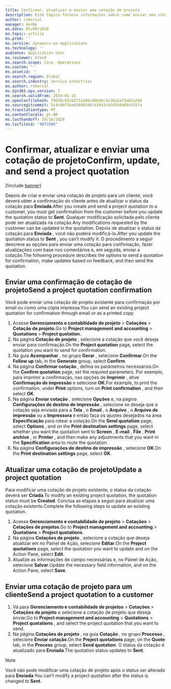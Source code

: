 ```yaml
---
title: Confirmar, atualizar e enviar uma cotação de projeto
description: Este tópico fornece informações sobre como enviar uma cotação ao cliente para confirmação, modificar com base nos comentários e, em seguida, reenviar a cotação.
author: ruhercul
manager: AnnBe
ms.date: 05/09/2020
ms.topic: article
ms.prod: ''
ms.service: dynamics-ax-applications
ms.technology: ''
audience: Application User
ms.reviewer: kfend
ms.search.scope: Core, Operations
ms.custom: ''
ms.assetid: ''
ms.search.region: Global
ms.search.industry: Service industries
ms.author: ruhercul
ms.dyn365.ops.version: 7
ms.search.validFrom: 2019-01-15
ms.openlocfilehash: f9d76c65cb6732a96cd0bd6c4c36a2a73a65a2b6
ms.sourcegitcommit: 5c4c9bf3ba018562d6cb3443c01d550489c415fa
ms.translationtype: HT
ms.contentlocale: pt-BR
ms.lasthandoff: 10/16/2020
ms.locfileid: "4071566"
---
```

# <a name="confirm-update-and-send-a-project-quotation"></a><span data-ttu-id="32eb2-103">Confirmar, atualizar e enviar uma cotação de projeto</span><span class="sxs-lookup"><span data-stu-id="32eb2-103">Confirm, update, and send a project quotation</span></span>

[!include [banner](../includes/banner.md)]

<span data-ttu-id="32eb2-104">Depois de criar e enviar uma cotação de projeto para um cliente, você deverá obter a confirmação do cliente antes de atualizar o status da cotação para **Enviada**.</span><span class="sxs-lookup"><span data-stu-id="32eb2-104">After you create and send a project quotation to a customer, you must get confirmation from the customer before you update the quotation status to **Sent**.</span></span> <span data-ttu-id="32eb2-105">Qualquer modificação solicitada pelo cliente pode ser atualizada na cotação.</span><span class="sxs-lookup"><span data-stu-id="32eb2-105">Any modifications requested by the customer can be updated in the quotation.</span></span> <span data-ttu-id="32eb2-106">Depois de atualizar o status da cotação para **Enviada** , você não poderá modificá-lo.</span><span class="sxs-lookup"><span data-stu-id="32eb2-106">After you update the quotation status to **Sent** , you can’t modify it.</span></span> <span data-ttu-id="32eb2-107">O procedimento a seguir descreve as opções para enviar uma cotação para confirmação, fazer atualizações com base nos comentários e, em seguida, enviar a cotação.</span><span class="sxs-lookup"><span data-stu-id="32eb2-107">The following procedure describes the options to send a quotation for confirmation, make updates based on feedback, and then send the quotation.</span></span>

## <a name="send-a-project-quotation-confirmation"></a><span data-ttu-id="32eb2-108">Enviar uma confirmação de cotação de projeto</span><span class="sxs-lookup"><span data-stu-id="32eb2-108">Send a project quotation confirmation</span></span>  

<span data-ttu-id="32eb2-109">Você pode enviar uma cotação de projeto existente para confirmação por email ou como uma cópia impressa.</span><span class="sxs-lookup"><span data-stu-id="32eb2-109">You can send an existing project quotation for confirmation through email or as a printed copy.</span></span> 

1. <span data-ttu-id="32eb2-110">Acesse **Gerenciamento e contabilidade de projeto** > **Cotações** > **Cotação de projeto.**</span><span class="sxs-lookup"><span data-stu-id="32eb2-110">Go to **Project management and accounting** > **Quotations** > **Project quotation.**</span></span> 
2. <span data-ttu-id="32eb2-111">Na página **Cotação de projeto** , selecione a cotação que você deseja enviar para confirmação.</span><span class="sxs-lookup"><span data-stu-id="32eb2-111">On the **Project quotation** page, select the quotation you want to send for confirmation.</span></span> 
3. <span data-ttu-id="32eb2-112">Na guia **Acompanhar** , no grupo **Gerar** , selecione **Confirmar**.</span><span class="sxs-lookup"><span data-stu-id="32eb2-112">On the **Follow up** tab, in the **Generate** group, select **Confirm**.</span></span> 
4. <span data-ttu-id="32eb2-113">Na página **Confirmar cotação** , defina os parâmetros necessários.</span><span class="sxs-lookup"><span data-stu-id="32eb2-113">On the **Confirm quotation** page, set the required parameters.</span></span> <span data-ttu-id="32eb2-114">Por exemplo, para imprimir a confirmação, nas opções de **Imprimir** , ative **Confirmação de impressão** e selecione **OK**.</span><span class="sxs-lookup"><span data-stu-id="32eb2-114">For example, to print the confirmation, under **Print** options, turn on **Print confirmation** , and then select **OK**.</span></span>
5. <span data-ttu-id="32eb2-115">Na página **Enviar cotação** , selecione **Opções** e, na página **Configurações de destino de impressão** , selecione se deseja que a cotação seja enviada para a **Tela** , o **Email** , o **Arquivo** , o **Arquivo de impressão** ou a **Impressora** e então faça os ajustes desejados na área **Especificação** para rotear a cotação.</span><span class="sxs-lookup"><span data-stu-id="32eb2-115">On the **Send quotation** page, select **Options** , and on the **Print destination settings** page, select whether you want the quotation sent to **Screen** , **E-mail** , **File** , **Print archive** , or **Printer** , and then make any adjustments that you want in the **Specification** area to route the quotation.</span></span>
6. <span data-ttu-id="32eb2-116">Na página **Configurações de destino de impressão** , selecione **OK**.</span><span class="sxs-lookup"><span data-stu-id="32eb2-116">On the **Print destination settings** page, select **OK**.</span></span>  

## <a name="update-a-project-quotation"></a><span data-ttu-id="32eb2-117">Atualizar uma cotação de projeto</span><span class="sxs-lookup"><span data-stu-id="32eb2-117">Update a project quotation</span></span>

<span data-ttu-id="32eb2-118">Para modificar uma cotação de projeto existente, o status da cotação deverá ser **Criada**.</span><span class="sxs-lookup"><span data-stu-id="32eb2-118">To modify an existing project quotation, the quotation status must be **Created**.</span></span> <span data-ttu-id="32eb2-119">Conclua as etapas a seguir para atualizar uma cotação existente.</span><span class="sxs-lookup"><span data-stu-id="32eb2-119">Complete the following steps to update an existing quotation.</span></span> 

1. <span data-ttu-id="32eb2-120">Acesse **Gerenciamento e contabilidade de projeto** > **Cotações** > **Cotações de projetos**.</span><span class="sxs-lookup"><span data-stu-id="32eb2-120">Go to **Project management and accounting** > **Quotations** > **Project quotations**.</span></span>
2. <span data-ttu-id="32eb2-121">Na página **Cotações de projeto** , selecione a cotação que deseja atualizar em no Painel de Ação, selecione **Editar**.</span><span class="sxs-lookup"><span data-stu-id="32eb2-121">On the **Project quotations** page, select the quotation you want to update and on the Action Pane, select **Edit**.</span></span>
3. <span data-ttu-id="32eb2-122">Atualize as informações de campo necessárias e, no Painel de Ação, selecione **Salvar**.</span><span class="sxs-lookup"><span data-stu-id="32eb2-122">Update the necessary field information, and on the Action Pane, select **Save**.</span></span>  

## <a name="send-a-project-quotation-to-a-customer"></a><span data-ttu-id="32eb2-123">Enviar uma cotação de projeto para um cliente</span><span class="sxs-lookup"><span data-stu-id="32eb2-123">Send a project quotation to a customer</span></span> 

1. <span data-ttu-id="32eb2-124">Vá para **Gerenciamento e contabilidade de projetos** > **Cotações** > **Cotações de projeto** e selecione a cotação de projeto que deseja enviar.</span><span class="sxs-lookup"><span data-stu-id="32eb2-124">Go to **Project management and accounting** > **Quotations** > **Project quotations** , and select the project quotation that you want to send.</span></span>
2. <span data-ttu-id="32eb2-125">Na página **Cotações de projeto** , na guia **Cotação** , no grupo **Processo** , selecione **Enviar cotação**.</span><span class="sxs-lookup"><span data-stu-id="32eb2-125">On the **Project quotations** page, on the **Quote** tab, in the **Process** group, select **Send quotation**.</span></span> <span data-ttu-id="32eb2-126">O status da cotação é atualizado para **Enviada**.</span><span class="sxs-lookup"><span data-stu-id="32eb2-126">The quotation status updates to **Sent**.</span></span>

> [!NOTE]
> <span data-ttu-id="32eb2-127">Você não pode modificar uma cotação de projeto após o status ser alterado para **Enviada**.</span><span class="sxs-lookup"><span data-stu-id="32eb2-127">You can’t modify a project quotation after the status is changed to **Sent**.</span></span>
